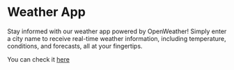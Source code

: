 # Weather App

Stay informed with our weather app powered by OpenWeather! Simply enter a city name to receive real-time weather information, including temperature, conditions, and forecasts, all at your fingertips.

You can check it [here](https://chipper-blancmange-b65c09.netlify.app/)
